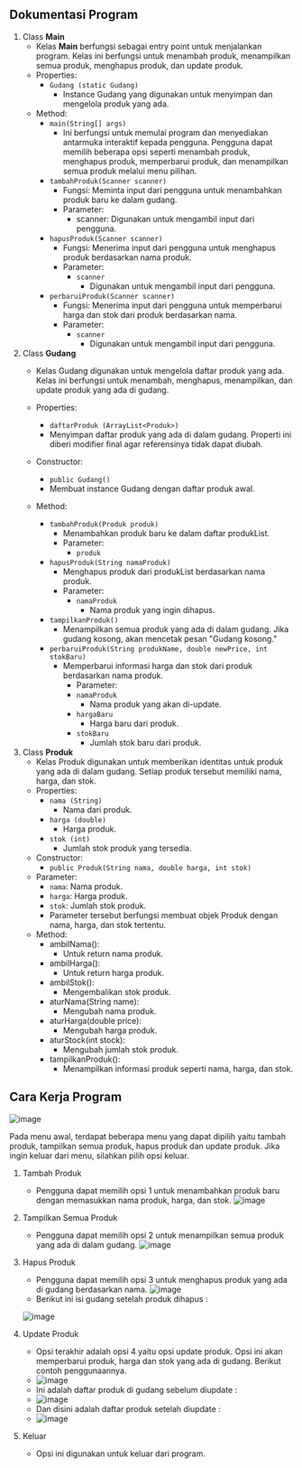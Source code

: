 ## Dokumentasi Program
1. Class **Main**
   - Kelas **Main** berfungsi sebagai entry point untuk menjalankan program. Kelas ini berfungsi untuk menambah produk, menampilkan semua produk, menghapus produk, dan update produk.
   - Properties:
     - `Gudang (static Gudang)`
       - Instance Gudang yang digunakan untuk menyimpan dan mengelola produk yang ada.
   - Method:
     - `main(String[] args)`
       - Ini berfungsi untuk memulai program dan menyediakan antarmuka interaktif kepada pengguna. Pengguna dapat memilih beberapa opsi seperti menambah produk, menghapus produk, memperbarui produk, dan menampilkan semua produk melalui menu pilihan.
     - `tambahProduk(Scanner scanner)`
       - Fungsi: Meminta input dari pengguna untuk menambahkan produk baru ke dalam gudang.
       - Parameter:
         - scanner: Digunakan untuk mengambil input dari pengguna.
     - `hapusProduk(Scanner scanner)`
       - Fungsi: Menerima input dari pengguna untuk menghapus produk berdasarkan nama produk.
       - Parameter:
         - `scanner`
           - Digunakan untuk mengambil input dari pengguna.
     - `perbaruiProduk(Scanner scanner)`
       - Fungsi: Menerima input dari pengguna untuk memperbarui harga dan stok dari produk berdasarkan nama.
       - Parameter:
         - `scanner`
           - Digunakan untuk mengambil input dari pengguna.
2. Class **Gudang**
   - Kelas Gudang digunakan untuk mengelola daftar produk yang ada. Kelas ini berfungsi untuk menambah, menghapus, menampilkan, dan update produk yang ada di gudang.
   - Properties:
     - `daftarProduk (ArrayList<Produk>)`
     - Menyimpan daftar produk yang ada di dalam gudang. Properti ini diberi modifier final agar referensinya tidak dapat diubah.
   - Constructor:
     - `public Gudang()`
     - Membuat instance Gudang dengan daftar produk awal.

   - Method:
     - `tambahProduk(Produk produk)`
       - Menambahkan produk baru ke dalam daftar produkList.
       - Parameter:
         - `produk`
     - `hapusProduk(String namaProduk)`
       - Menghapus produk dari produkList berdasarkan nama produk.
       - Parameter:
         - `namaProduk`
           - Nama produk yang ingin dihapus.
     - `tampilkanProduk()`
       - Menampilkan semua produk yang ada di dalam gudang. Jika gudang kosong, akan mencetak pesan "Gudang kosong."
     - `perbaruiProduk(String produkName, double newPrice, int stokBaru)`
       - Memperbarui informasi harga dan stok dari produk berdasarkan nama produk.
         - Parameter:
         - `namaProduk`
           - Nama produk yang akan di-update.
         - `hargaBaru`
           - Harga baru dari produk.
         - `stokBaru`
           - Jumlah stok baru dari produk.
3. Class **Produk**
   - Kelas Produk digunakan untuk memberikan identitas untuk produk yang ada di dalam gudang. Setiap produk tersebut memiliki nama, harga, dan stok.
   - Properties:
      - `nama (String)`
         - Nama dari produk.
      - `harga (double)`
         - Harga produk.
      - `stok (int)`
         - Jumlah stok produk yang tersedia.
   - Constructor:
      - `public Produk(String nama, double harga, int stok)`
   - Parameter:
      - `nama`: Nama produk.
      - `harga`: Harga produk.
      - `stok`: Jumlah stok produk.
      - Parameter tersebut berfungsi membuat objek Produk dengan nama, harga, dan stok tertentu.
   - Method:
      - ambilNama():
         - Untuk return nama produk.
      - ambilHarga():
         - Untuk return harga produk.
      - ambilStok():
         - Mengembalikan stok produk.
      - aturNama(String name):
         - Mengubah nama produk.
      - aturHarga(double price):
         - Mengubah harga produk.
      - aturStock(int stock):
         - Mengubah jumlah stok produk.
      - tampilkanProduk():
         - Menampilkan informasi produk seperti nama, harga, dan stok.

## Cara Kerja Program
![image](https://github.com/user-attachments/assets/d4353905-72ee-4ddf-97f1-79ba14c2f1d0)

Pada menu awal, terdapat beberapa menu yang dapat dipilih yaitu tambah produk, tampilkan semua produk, hapus produk dan update produk. Jika ingin keluar dari menu, silahkan pilih opsi keluar.

1. Tambah Produk

   - Pengguna dapat memilih opsi 1 untuk menambahkan produk baru dengan memasukkan nama produk, harga, dan stok.
   ![image](https://github.com/user-attachments/assets/1dc8dda6-0201-451a-8582-5c99aadff973)

2. Tampilkan Semua Produk

   - Pengguna dapat memilih opsi 2 untuk menampilkan semua produk yang ada di dalam gudang.
   ![image](https://github.com/user-attachments/assets/b64d802b-9f7c-4e1b-8170-ef4373f7b9ef)

3. Hapus Produk

   - Pengguna dapat memilih opsi 3 untuk menghapus produk yang ada di gudang berdasarkan nama.
   ![image](https://github.com/user-attachments/assets/6ff0b16c-e75f-4f57-a4a3-8a491d7cae85)
   - Berikut ini isi gudang setelah produk dihapus :
   
   ![image](https://github.com/user-attachments/assets/c3115eb1-9805-4448-b1a5-c1aaa70afcdf)

4. Update Produk
   - Opsi terakhir adalah opsi 4 yaitu opsi update produk. Opsi ini akan memperbarui produk, harga dan stok yang ada di gudang. Berikut contoh penggunaannya.
   - ![image](https://github.com/user-attachments/assets/1b2265f5-1ffc-4b94-bd25-8bd9689359ad)
   - Ini adalah daftar produk di gudang sebelum diupdate :
   - ![image](https://github.com/user-attachments/assets/925d8657-cb5b-49e5-8b26-d21a55b04de7)
   - Dan disini adalah daftar produk setelah diupdate :
   - ![image](https://github.com/user-attachments/assets/ee6920b9-f2d8-40fc-a9ed-9edd25541e24)

5. Keluar
   - Opsi ini digunakan untuk keluar dari program.

 


